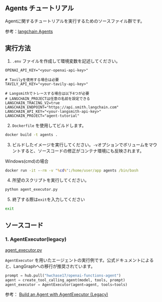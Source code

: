 ## Agents チュートリアル

Agentに関するチュートリアルを実行するためのソースファイル群です。

参考：[langchain Agents](https://python.langchain.com/docs/how_to/#agents)

## 実行方法

1. `.env` ファイルを作成して環境変数を記述してください。

```
OPENAI_API_KEY="<your-openai-api-key>"

# Tavilyを使用する場合は必要
TAVILY_API_KEY="<your-tavily-api-key>"

# Langsmithでトレースする場合は以下4つが必要
# LANGCHAIN_PROJECTは任意の名前を設定できる
LANGCHAIN_TRACING_V2=true
LANGCHAIN_ENDPOINT="https://api.smith.langchain.com"
LANGCHAIN_API_KEY="<your-langsmith-api-key>"
LANGCHAIN_PROJECT="agent-tutorial"
```

2. `Dockerfile` を使用してビルドします。

```bash
docker build -t agents .
```

3. ビルドしたイメージを実行してください。`-v`オプションでボリュームをマウントすると、ソースコードの修正がコンテナ環境にも反映されます。

Windows(cmd)の場合
```cmd
docker run -it --rm -v "%cd%":/home/user/app agents /bin/bash
```

4. 所望のスクリプトを実行してください。

```bash
python agent_executor.py
```

5. 終了する際は`exit`を入力してください

```bash
exit
```

## ソースコード

### 1. AgentExecutor(legacy)
[agent_executor.py](agent_executor.py)

`AgentExecutor` を用いたエージェントの実行例です。公式ドキュメントによると、LangGraphへの移行が推奨されています。

```python
prompt = hub.pull("hwchase17/openai-functions-agent")
agent = create_tool_calling_agent(model, tools, prompt)
agent_executor = AgentExecutor(agent=agent, tools=tools)
```

参考：
[Build an Agent with AgentExecutor (Legacy)](https://python.langchain.com/docs/how_to/agent_executor/)
